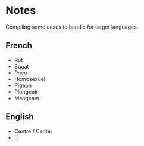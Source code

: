 # Notes

Compiling some cases to handle for target languages.

## French

* Rut
* Squat
* Pneu
* Homosexuel
* Pigeon
* Plongeoir
* Mangeant

## English

* Centre / Center
* Li
